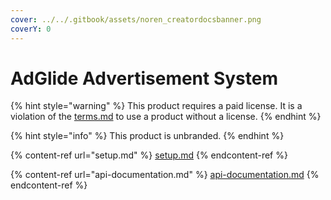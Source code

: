 ```yaml
---
cover: ../../.gitbook/assets/noren_creatordocsbanner.png
coverY: 0
---
```


# AdGlide  Advertisement System

{% hint style="warning" %}
This product requires a paid license. It is a violation of the [terms.md](../../gs/terms.md "mention") to use a product without a license.
{% endhint %}

{% hint style="info" %}
This product is unbranded.
{% endhint %}

{% content-ref url="setup.md" %}
[setup.md](setup.md)
{% endcontent-ref %}

{% content-ref url="api-documentation.md" %}
[api-documentation.md](api-documentation.md)
{% endcontent-ref %}
